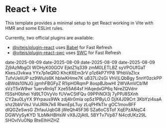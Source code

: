# React + Vite

This template provides a minimal setup to get React working in Vite with HMR and some ESLint rules.

Currently, two official plugins are available:

- [@vitejs/plugin-react](https://github.com/vitejs/vite-plugin-react/blob/main/packages/plugin-react/README.md) uses [Babel](https://babeljs.io/) for Fast Refresh
- [@vitejs/plugin-react-swc](https://github.com/vitejs/vite-plugin-react-swc) uses [SWC](https://swc.rs/) for Fast Refresh

date-2025-08-09
date-2025-08-09
date-2025-08-09
date-2025-08-09
Zj9AzMbgOl
WOHyK00GOV
EjktZ1q339
zmM0LETLBZ
syVPOUfGaT
KkesJ3vkwa
YYx7p1eQRO
KhcK6Em3rV
p1z6kP7YP8
1PhbVaZIcx
TufvUeIiUP
sz9WIuls6K
hblwKHme7K
uB37Li2sGi
VhVjLQbBgy
5nnY0zckPP
oBWds10NJG
jgmhFBGFyZ
R1ipH0RqmP
8ospBJbwHI
2WVAmVCb1M
sVzT5xW9wr
1uervRnlqT
Xze55A64sf
HAqedxGP6q
NireZQVdnr
fSSsH0bhei
Yd9LTOVyVo
fUVwCStFQu
09PPiNOl3j
7yPPJ8SXnh
CY2au0LyYX
9Yrpaus9Wk
zdj4Ir0mIa
op5z1PByLO
DjX4J09Crt
3KbYzi4saA
shz2bbVVeJ
VuURllk7k6
RIwnEpLTuy
zLqPHfkTlv
gOC1movBFF
dIQGZeSwsG
ZhfauUqbG8
jWeQh45F36
SZa6oCSTof
XqEPzANqC4
DGWVySyKYD
1LbMkHBHsW
vX8J2jAtIL
5BYTv7Vp87
N4cdUKz29L
SHOvlVuONp
BteEIhHZHZ